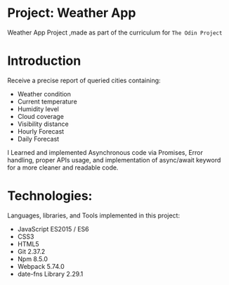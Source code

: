 # Project: Weather App
Weather App Project ,made as part of the curriculum for `The Odin Project`

# Introduction
Receive a precise report of queried cities containing: 
- Weather condition
- Current temperature
- Humidity level
- Cloud coverage
- Visibility distance
- Hourly Forecast
- Daily Forecast

I Learned and implemented Asynchronous code via Promises, Error handling, proper APIs usage, and implementation of async/await keyword for a more cleaner and readable code.

# Technologies:
Languages, libraries, and Tools implemented in this project:
- JavaScript ES2015 / ES6
- CSS3
- HTML5
- Git 2.37.2
- Npm 8.5.0
- Webpack 5.74.0
- date-fns Library 2.29.1


